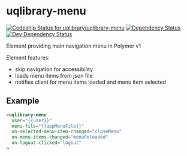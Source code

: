 # uqlibrary-menu

[![Codeship Status for uqlibrary/uqlibrary-menu](https://app.codeship.com/projects/34fdfc90-f6c8-0136-788f-76436281e834/status?branch=polymer1.0)](/projects/321073)
[![Dependency Status](https://david-dm.org/uqlibrary/uqlibrary-menu.svg)](https://david-dm.org/uqlibrary/uqlibrary-menu)
[![Dev Dependency Status](https://david-dm.org/uqlibrary/uqlibrary-menu/dev-status.svg)](https://david-dm.org/uqlibrary/uqlibrary-menu?type=dev)

Element providing main navigation menu in Polymer v1

Element features:

- skip navigation for accessibility
- loads menu items from json file
- notifies client for menu items loaded and menu item selected

## Example

```html
<uqlibrary-menu
  user="{{user}}"
  menu-file="{{appMenuFile}}"
  on-selected-menu-item-changed="closeMenu"
  on-menu-items-changed="menuReloaded"
  on-logout-clicked="logout"
>
```
